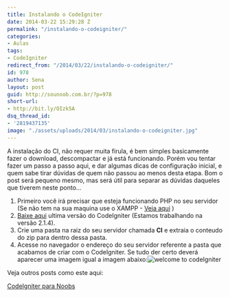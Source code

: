 ```yaml
---
title: Instalando o CodeIgniter
date: 2014-03-22 15:29:28 Z
permalink: "/instalando-o-codeigniter/"
categories:
- Aulas
tags:
- CodeIgniter
redirect_from: "/2014/03/22/instalando-o-codeigniter/"
id: 978
author: Sena
layout: post
guid: http://sounoob.com.br/?p=978
short-url:
- http://bit.ly/OIzk5A
dsq_thread_id:
- '2819437135'
image: "./assets/uploads/2014/03/instalando-o-codeigniter.jpg"
---
```


A instalação do CI, não requer muita firula, é bem simples basicamente fazer o download, descompactar e já está funcionando. Porém vou tentar fazer um passo a passo aqui, e dar algumas dicas de configuração inicial, e quem sabe tirar dúvidas de quem não passou ao menos desta etapa.<!--more--> Bom o post será pequeno mesmo, mas será útil para separar as dúvidas daqueles que tiverem neste ponto…

  1. Primeiro você irá precisar que esteja funcionando PHP no seu servidor (Se não tem na sua maquina use o XAMPP - <a title="PHP para Noobs" href="./php-para-noobs/#xampp" target="_blank">Veja aqui</a> )
  2. <a title="Downloading CodeIgniter" href="http://ellislab.com/codeigniter/user-guide/installation/downloads.html" target="_blank">Baixe aqui</a> ultima versão do CodeIgniter (Estamos trabalhando na versão 2.1.4).
  3. Crie uma pasta na raiz do seu servidor chamada **CI** e extraia o conteudo do zip para dentro dessa pasta.
  4. Acesse no navegador o endereço do seu servidor referente a pasta que acabamos de criar com o CodeIgniter. Se tudo der certo deverá aparecer uma imagem igual a imagem abaixo:<img class="aligncenter size-full wp-image-986" alt="welcome to codeIgniter" src="./assets/uploads/2014/03/welcome-to-codeIgniter.jpg" srcset="./assets/uploads/2014/03/welcome-to-codeIgniter.jpg 748w, ./assets/uploads/2014/03/welcome-to-codeIgniter-300x209.jpg 300w" sizes="(max-width: 748px) 100vw, 748px" />

Veja outros posts como este aqui:
  
[CodeIgniter para Noobs](./codeigniter-para-noobs/ "CodeIgniter para Noobs")